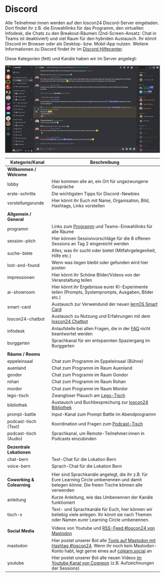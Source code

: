 # Discord

Alle Teilnehmer:innen werden auf den loscon24 Discord-Server eingeladen. Dort findet ihr z.B. die Einwahllinks für das Programm, den virtuellen Infodesk, die Chats zu den Breakout-Räumen (2nd-Screen-Ansatz: Chat in Teams ist deaktiviert) und viel Raum für den hybriden Austausch. Ihr könnt Discord im Browser oder als Desktop- bzw. Mobil-App nutzen. Weitere Informationen zu Discord findet ihr im [Discord Hilfecenter](https://support.discord.com/hc/de).

Diese Kategorien (fett) und Kanäle haben wir im Server angelegt:

![](./img/screenshot-discord.png)

| Kategorie/Kanal            | Beschreibung                                                                                                                                                                                                            |
| -------------------------- | ----------------------------------------------------------------------------------------------------------------------------------------------------------------------------------------------------------------------- |
| **Willkommen / Welcome**   |                                                                                                                                                                                                                         |
| lobby                      | Hier kommen alle an, ein Ort für ungezwungene Gespräche                                                                                                                                                                 |
| erste-schritte             | Die wichtigsten Tipps für Discord-Newbies                                                                                                                                                                               |
| vorstellungsrunde          | Hier könnt ihr Euch mit Name, Organisation, Bild, Hashtags, Links vorstellen                                                                                                                                            |
|                            |                                                                                                                                                                                                                         |
| **Allgemein / General**    |                                                                                                                                                                                                                         |
| programm                   | Links zum [Programm](https://pretalx.com/loscon24/schedule/) und Teams-Einwahllinks für alle Räume                                                                                                                      |
| session-pitch              | Hier können Sessionvorschläge für die 8 offenen Sessions an Tag 2 eingereicht werden                                                                                                                                    |
| suche-biete                | Alles, was ihr sucht oder bietet (Mitfahrgelegenheit, Hilfe etc.)                                                                                                                                                       |
| lost-and-found             | Wenn was liegen bleibt oder gefunden wird hier posten                                                                                                                                                                   |
| impressionen               | Hier könnt ihr Schöne Bilder/Videos von der Veranstaltung teilen                                                                                                                                                        |
| ai-showroom                | Hier könnt ihr Ergebnisse eurer KI-Experimente teilen (Prompts, Systemprompts, Ausgaben, Bilder etc.)                                                                                                                   |
| smart-card                 | Austausch zur Verwendund der neuen [lernOS Smart Card](smartcard.md)                                                                                                                                                    |
| loscon24-chatbot           | Austausch zu Nutzung und Erfahrungen mit dem [loscon24 Chatbot](https://chatgpt.com/g/g-HU2NyTzOF-loscon24-chatbot)                                                                                                     |
| infodesk                   | Anlaufstelle bei allen Fragen, die in der [FAQ](faq.md) nicht beantwortet werden                                                                                                                                        |
| burggarten                 | Sprachkanal für ein entspannten Spaziergang im Burggarten                                                                                                                                                               |
|                            |                                                                                                                                                                                                                         |
| **Räume / Rooms**          |                                                                                                                                                                                                                         |
| eppeleinsaal               | Chat zum Programm im Eppeleinsaal (Bühne)                                                                                                                                                                               |
| auenland                   | Chat zum Programm im Raum Auenland                                                                                                                                                                                      |
| gondor                     | Chat zum Programm im Raum Gondor                                                                                                                                                                                        |
| rohan                      | Chat zum Programm im Raum Rohan                                                                                                                                                                                         |
| mordor                     | Chat zum Programm im Raum Mordor                                                                                                                                                                                        |
| lego-tisch                 | Zwangloser Plausch am [Lego-Tisch](lego.md)                                                                                                                                                                             |
| bibliothek                 | Austausch und Buchbesprechung zur [loscon24 Bibliothek](library.md)                                                                                                                                                     |
| prompt-battle              | Input-Kanal zum Prompt Battle im Abendprogramm                                                                                                                                                                          |
| podcast-tisch (Text)       | Koordination und Fragen zum [Podcast-Tisch](podcasting.md)                                                                                                                                                              |
| podcast-tisch (Audio)      | Sprachkanal, um Remote-Teilnehmer:innen in Podcasts einzubinden                                                                                                                                                         |
|                            |                                                                                                                                                                                                                         |
| **Dezentrale Lokationen**  |                                                                                                                                                                                                                         |
| chat-bern                  | Text-Chat für die Lokation Bern                                                                                                                                                                                         |
| voice-bern                 | Sprach-Chat für die Lokation Bern                                                                                                                                                                                       |
|                            |                                                                                                                                                                                                                         |
| **Coworking & Colearning** | Hier sind Sprachkanäle angelegt, die ihr z.B. für Eure Learning Circle umbenennen und damit belegen könne. Die freien Tische können alle verwenden                                                                      |
| anleitung                  | Kurze Anleitung, wie das Umbenennen der Kanäle funktioniert                                                                                                                                                             |
| tisch-x                    | Text- und Sprachkanäle für Euch, hier können wir beliebig viele anlegen. Ihr könnt sie nach Themen oder Namen eurer Learning Circle umbenennen.                                                                         |
|                            |                                                                                                                                                                                                                         |
| **Social Media**           | Videos von Youtube und [RSS-Feed #loscon24 von Mastodon](https://colearn.social/tags/loscon24.rss)                                                                                                                      |
| mastodon                   | Hier postet unserer Bot alle [Toots auf Mastodon mit Hashtag #loscon24](https://colearn.social/tags/loscon24). Wenn ihr noch kein Mastodon-Konto habt, legt gerne eines auf [colearn.social](https://colearn.social) an |
| youtube                    | Hier postet unserer Bot alle neuen Videos [im Youtube Kanal von Cogneon](https://youtube.com/cogneon) (z.B. Aufzeichnungen der Sessions)                                                                                |